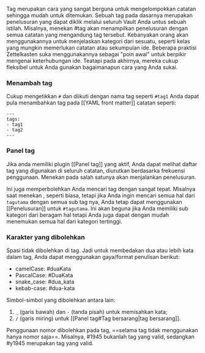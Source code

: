 Tag merupakan cara yang sangat berguna untuk mengelompokkan catatan sehingga mudah untuk ditemukan. Sebuah tag pada dasarnya merupakan penelusuran yang dapat diklik melalui seluruh Vault Anda untus sebuah istilah. Misalnya, menekan #tag akan menampilkan penelusuran dengan semua catatan yang mengandung tag tersebut. Kebanyakan orang akan menggunakannya untuk menjelaskan kategori dari sesuatu, seperti kelas yang mungkin memerlukan catatan atau sekumpulan ide. Beberapa praktisi Zettelkasten suka menggunakannya sebagai "poin awal" untuk berpikir mengenai keterhubungan ide. Teatapi pada akhirnya, mereka cukup fleksibel untuk Anda gunakan bagaimanapun cara yang Anda sukai.

### Menambah tag

Cukup mengetikkan `#` dan diikuti dengan nama tag seperti `#tag1`
Anda dapat pula menambahkan tag pada [[YAML front matter]] catatan seperti:

```
---
tags:
- tag1
- tag2
---
```

### Panel tag

Jika anda memiliki plugin [[Panel tag]] yang aktif, Anda dapat melihat daftar tag yang digunakan di seluruh catatan, diurutkan berdasarka frekuensi penggunaan. Menekan pada salah satunya akan menjalankan penelusuran.

Ini juga memperbolehkan Anda mencari tag dengan sangat tepat. Misalnya saat menekan , seperti biasa, tetapi jika Anda ingin mencari semua hal dari `tagutama` dengan semua sub tag nya, Anda tetap dapat menggunakan [[Penelusuran]] untuk `#tagutama`. Ini akan beguna jika Anda memiliki sub kategori dari beragam hal tetapi Anda juga dapat dengan mudah menemukan semua hal dari kategori tertinggi.

### Karakter yang dibolehkan

Spasi tidak dibolehkan di tag. Jadi untuk membedakan dua atau lebih kata dalam tag, Anda dapat menggunakan gaya/format penulisan berikut:

- camelCase: #duaKata
- PascalCase: #DuaKata
- snake_case: #dua_kata
- kebab-case: #dua-kata

Simbol-simbol yang dibolehkan antara lain:

1. `_` (garis bawah) dan `-` (tanda pisah) untuk memisahkan kata;
2. `/` (garis miring) untuk [[Panel tag#Tag bersarang|tag bersarang]].

Penggunaan nomor dibolehkan pada tag, ==selama tag tidak menggunakan hanya nomor saja==. Misalnya, #1945 bukanlah tag yang valid, sedangkan #y1945 merupakan tag yang valid.
